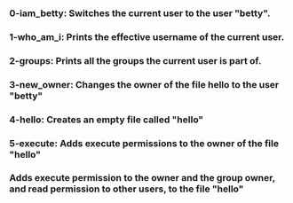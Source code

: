 ### 0-iam_betty: Switches the current user to the user "betty".
### 1-who_am_i: Prints the effective username of the current user. 
### 2-groups: Prints all the groups the current user is part of.
### 3-new_owner: Changes the owner of the file hello to the user "betty"
### 4-hello: Creates an empty file called "hello"
### 5-execute: Adds execute permissions to the owner of the file "hello"
### Adds execute permission to the owner and the group owner, and read permission to other users, to the file "hello"
